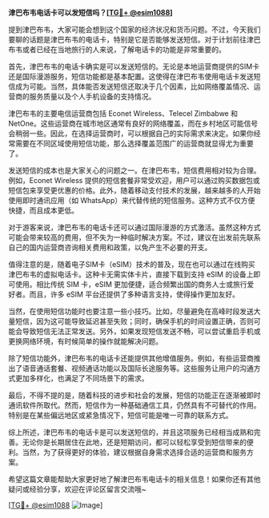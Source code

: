 **津巴布韦电话卡可以发短信吗？[[TG💪+ @esim1088](https://t.me/s/esim1088)]**

提到津巴布韦，大家可能会想到这个国家的经济状况和货币问题。不过，今天我们要聊的话题是津巴布韦的电话卡，特别是它是否能够发送短信。对于计划前往津巴布韦或者已经在当地旅行的人来说，了解电话卡的功能是非常重要的。

首先，津巴布韦的电话卡确实是可以发送短信的。无论是本地运营商提供的SIM卡还是国际漫游服务，短信功能都是基本配置。这使得在津巴布韦使用电话卡发送短信成为可能。当然，具体能否发送短信还取决于几个因素，比如网络覆盖情况、运营商的服务质量以及个人手机设备的支持情况。

津巴布韦的主要电信运营商包括 Econet Wireless、Telecel Zimbabwe 和 NetOne。这些运营商在城市地区通常有良好的网络覆盖，而在乡村地区可能信号会稍弱一些。因此，在选择运营商时，可以根据自己的实际需求来决定。如果你经常需要在不同区域使用短信功能，那么选择覆盖范围广的运营商就显得尤为重要了。

发送短信的成本也是大家关心的问题之一。在津巴布韦，短信费用相对较为合理。例如，Econet Wireless 提供的短信套餐非常受欢迎，用户可以通过购买数据包或短信包来享受更优惠的价格。此外，随着移动支付技术的发展，越来越多的人开始使用即时通讯应用（如 WhatsApp）来代替传统的短信服务。这种方式不仅方便快捷，而且成本更低。

对于游客来说，津巴布韦的电话卡还可以通过国际漫游的方式激活。虽然这种方式可能会带来较高的费用，但不失为一种临时解决方案。不过，建议在出发前先联系自己的国内运营商咨询相关费用和政策，以免产生不必要的开支。

值得注意的是，随着电子SIM卡（eSIM）技术的普及，现在也可以通过在线购买津巴布韦的虚拟电话卡。这种卡无需实体卡片，直接下载到支持 eSIM 的设备上即可使用。相比传统 SIM 卡，eSIM 更加便捷，适合频繁出国的商务人士或旅行爱好者。而且，许多 eSIM 平台还提供了多种语言支持，使得操作更加友好。

当然，在使用短信功能时也要注意一些小技巧。比如，尽量避免在高峰时段发送大量短信，因为这可能导致延迟甚至失败；同时，确保手机的时间设置正确，否则可能会导致短信无法正常发送。另外，如果发现短信发送不畅，可以尝试重启手机或更换网络环境，有时候简单的操作就能解决问题。

除了短信功能外，津巴布韦的电话卡还能提供其他增值服务。例如，有些运营商推出了语音通话套餐、视频通话功能以及国际长途服务等。这些服务让用户的沟通方式更加多样化，也满足了不同场景下的需求。

最后，不得不提的是，随着科技的进步和社会的发展，短信的功能正在逐渐被即时通讯软件所取代。然而，短信作为一种基础通信工具，仍然具有不可替代的作用。特别是在某些偏远地区或紧急情况下，短信可能是唯一可靠的联系方式。

综上所述，津巴布韦的电话卡是可以发送短信的，并且这项服务已经相当成熟和完善。无论你是长期居住在此地，还是短期访问，都可以轻松享受到短信带来的便利。当然，为了获得更好的体验，建议根据自身需求选择合适的运营商和服务方案。

希望这篇文章能帮助大家更好地了解津巴布韦电话卡的相关信息！如果你还有其他疑问或经验分享，欢迎在评论区留言交流哦~

[[TG💪+ @esim1088](https://t.me/s/esim1088) ![Image](https://i.postimg.cc/4NQfJmqS/Snipaste-2025-05-13-00-14-12.png)]